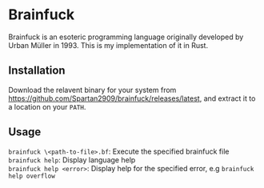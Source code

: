 # Brainfuck

Brainfuck is an esoteric programming language originally developed by Urban Müller in 1993.
This is my implementation of it in Rust.

## Installation
Download the relavent binary for your system from https://github.com/Spartan2909/brainfuck/releases/latest, and extract it to a location on your `PATH`.

## Usage
`brainfuck \<path-to-file>.bf`: Execute the specified brainfuck file <br />
`brainfuck help`: Display language help <br />
`brainfuck help <error>`: Display help for the specified error, e.g `brainfuck help overflow`
